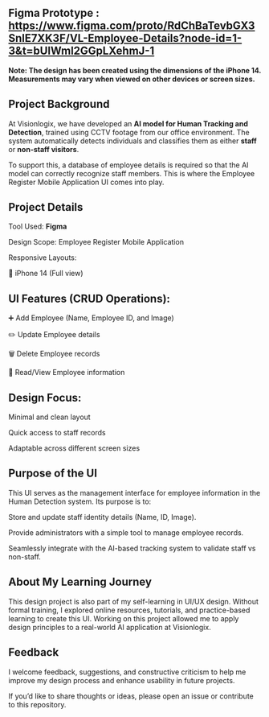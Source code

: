 ## Figma  Prototype : https://www.figma.com/proto/RdChBaTevbGX3SnlE7XK3F/VL-Employee-Details?node-id=1-3&t=bUlWml2GGpLXehmJ-1
**Note: The design has been created using the dimensions of the iPhone 14. Measurements may vary when viewed on other devices or screen sizes.**

## **Project Background**

At Visionlogix, we have developed an **AI model for Human Tracking and Detection**, trained using CCTV footage from our office environment. The system automatically detects individuals and classifies them as either **staff** or **non-staff visitors**.

To support this, a database of employee details is required so that the AI model can correctly recognize staff members. This is where the Employee Register Mobile Application UI comes into play.

## **Project Details**

Tool Used: **Figma**

Design Scope: Employee Register Mobile Application

Responsive Layouts:

📱 iPhone 14 (Full view)

## UI Features **(CRUD Operations)**:

➕ Add Employee (Name, Employee ID, and Image)

✏️ Update Employee details

🗑️ Delete Employee records

📖 Read/View Employee information

## **Design Focus:**

Minimal and clean layout

Quick access to staff records

Adaptable across different screen sizes

## **Purpose of the UI**

This UI serves as the management interface for employee information in the Human Detection system. Its purpose is to:

Store and update staff identity details (Name, ID, Image).

Provide administrators with a simple tool to manage employee records.

Seamlessly integrate with the AI-based tracking system to validate staff vs non-staff.

## **About My Learning Journey**

This design project is also part of my self-learning in UI/UX design. Without formal training, I explored online resources, tutorials, and practice-based learning to create this UI. Working on this project allowed me to apply design principles to a real-world AI application at Visionlogix.

## **Feedback**

I welcome feedback, suggestions, and constructive criticism to help me improve my design process and enhance usability in future projects.

If you’d like to share thoughts or ideas, please open an issue or contribute to this repository.
